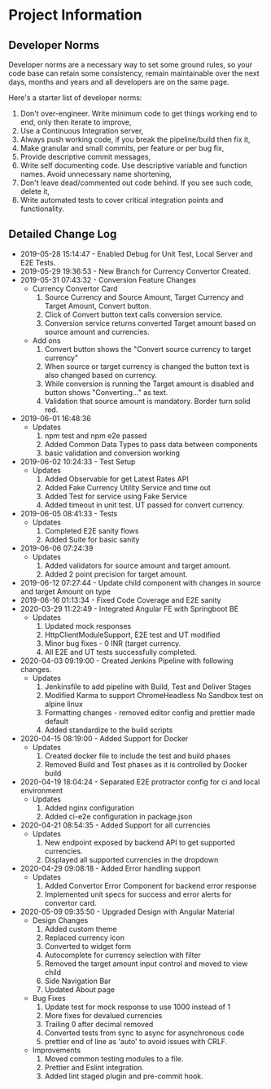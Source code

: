 # Project Information

## Developer Norms

Developer norms are a necessary way to set some ground rules, so your code base can retain some consistency, remain maintainable over the next days, months and years and all developers are on the same page.

Here's a starter list of developer norms:

1. Don't over-engineer. Write minimum code to get things working end to end, only then iterate to improve,
2. Use a Continuous Integration server,
3. Always push working code, if you break the pipeline/build then fix it,
4. Make granular and small commits, per feature or per bug fix,
5. Provide descriptive commit messages,
6. Write self documenting code. Use descriptive variable and function names. Avoid unnecessary name shortening,
7. Don't leave dead/commented out code behind. If you see such code, delete it,
8. Write automated tests to cover critical integration points and functionality.

## Detailed Change Log

* 2019-05-28 15:14:47 - Enabled Debug for Unit Test, Local Server and E2E Tests.
* 2019-05-29 19:36:53 - New Branch for Currency Convertor Created.
* 2019-05-31 07:43:32 - Conversion Feature Changes
  * Currency Convertor Card
	  1. Source Currency and Source Amount, Target Currency and Target Amount, Convert button.
    2. Click of Convert button text calls conversion service.
    3. Conversion service returns converted Target amount based on source amount and currencies.
  * Add ons
    1. Convert button shows the "Convert source currency to target currency"
    2. When source or target currency is changed the button text is also changed based on currency.
    3. While conversion is running the Target amount is disabled and button shows "Converting..." as text.
    4. Validation that source amount is mandatory. Border turn solid red.
* 2019-06-01 16:48:36
  * Updates
    1. npm test and npm e2e passed
    2. Added Common Data Types to pass data between components
    3. basic validation and conversion working
* 2019-06-02 10:24:33 - Test Setup
  * Updates
    1. Added Observable for get Latest Rates API
    2. Added Fake Currency Utility Service and time out
    3. Added Test for service using Fake Service
    4. Added timeout in unit test. UT passed for convert currency.
* 2019-06-05 08:41:33 - Tests
  * Updates
    1. Completed E2E sanity flows
    2. Added Suite for basic sanity
* 2019-06-06 07:24:39
  * Updates
    1. Added validators for source amount and target amount.
    2. Added 2 point precision for target amount.
* 2019-06-12 07:27:44 - Update child component with changes in source and target Amount on type
* 2019-06-16 01:13:34 - Fixed Code Coverage and E2E sanity
* 2020-03-29 11:22:49 - Integrated Angular FE with Springboot BE
  * Updates
    1. Updated mock responses
    2. HttpClientModuleSupport, E2E test and UT modified
    3. Minor bug fixes - 0 INR (target currency.
    4. All E2E and UT tests successfully completed.
* 2020-04-03 09:19:00 - Created Jenkins Pipeline with following changes.
  * Updates
    1. Jenkinsfile to add pipeline with Build, Test and Deliver Stages
    2. Modified Karma to support ChromeHeadless No Sandbox test on alpine linux
    3. Formatting changes - removed editor config and prettier made default
	4. Added standardize to the build scripts
* 2020-04-15 08:19:00 - Added Support for Docker
  * Updates
    1. Created docker file to include the test and build phases
    2. Removed Build and Test phases as it is controlled by Docker build
* 2020-04-19 18:04:24 - Separated E2E protractor config for ci and local environment
  * Updates
    1. Added nginx configuration
    2. Added ci-e2e configuration in package.json
* 2020-04-21 08:54:35 - Added Support for all currencies
  * Updates
    1. New endpoint exposed by backend API to get supported currencies.
  	2. Displayed all supported currencies in the dropdown
* 2020-04-29 09:08:18 - Added Error handling support
  * Updates
    1. Added Convertor Error Component for backend error response
    2. Implemented unit specs for success and error alerts for convertor card.
* 2020-05-09 09:35:50 - Upgraded Design with Angular Material
	* Design Changes
		1. Added custom theme
		2. Replaced currency icon
		3. Converted to widget form
		4. Autocomplete for currency selection with filter
		5. Removed the target amount input control and moved to view child
		6. Side Navigation Bar
		7. Updated About page
	* Bug Fixes
		1. Update test for mock response to use 1000 instead of 1
		2. More fixes for devalued currencies
		3. Trailing 0 after decimal removed
		4. Converted tests from sync to async for asynchronous code
		5. prettier end of line as 'auto' to avoid issues with CRLF.
	* Improvements
		1. Moved common testing modules to a file.
		2. Prettier and Eslint integration.
		3. Added lint staged plugin and pre-commit hook.